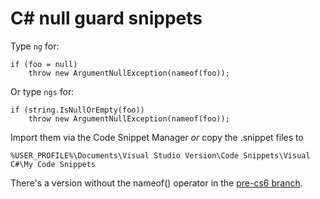 C# null guard snippets
======================

Type `ng` for:

    if (foo = null)
    	throw new ArgumentNullException(nameof(foo));


Or type `ngs` for:

    if (string.IsNullOrEmpty(foo))
    	throw new ArgumentNullException(nameof(foo));


Import them via the Code Snippet Manager *or* copy the .snippet files to

    %USER_PROFILE%\Documents\Visual Studio Version\Code Snippets\Visual C#\My Code Snippets


There's a version without the nameof() operator in the [pre-cs6 branch](tree/pre-cs6).